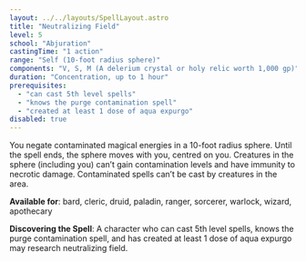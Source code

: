 ```yaml
---
layout: ../../layouts/SpellLayout.astro
title: "Neutralizing Field"
level: 5
school: "Abjuration"
castingTime: "1 action"
range: "Self (10-foot radius sphere)"
components: "V, S, M (A delerium crystal or holy relic worth 1,000 gp)"
duration: "Concentration, up to 1 hour"
prerequisites:
  - "can cast 5th level spells"
  - "knows the purge contamination spell"
  - "created at least 1 dose of aqua expurgo"
disabled: true
---
```


You negate contaminated magical energies in a 10-foot radius sphere. Until the spell ends, the sphere moves with you, centred on you. Creatures in the sphere (including you) can’t gain contamination levels and have immunity to necrotic damage. Contaminated spells can’t be cast by creatures in the area.

**Available for**: bard, cleric, druid, paladin, ranger, sorcerer, warlock, wizard, apothecary

**Discovering the Spell**: A character who can cast 5th level spells, knows the purge contamination spell, and has created at least 1 dose of aqua expurgo may research neutralizing field.
